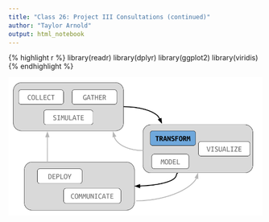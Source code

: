 ```yaml
---
title: "Class 26: Project III Consultations (continued)"
author: "Taylor Arnold"
output: html_notebook
---
```





{% highlight r %}
library(readr)
library(dplyr)
library(ggplot2)
library(viridis)
{% endhighlight %}

![](../assets/img/data_pipeline_transform.png)
